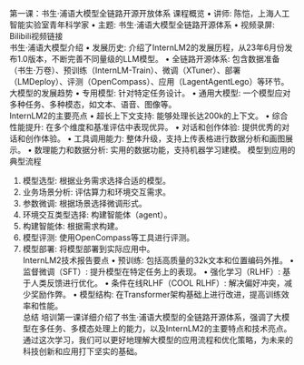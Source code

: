 第一课：书生·浦语大模型全链路开源开放体系
课程概览
•	讲师: 陈恺，上海人工智能实验室青年科学家
•	主题: 书生·浦语大模型全链路开源体系
•	视频录屏: Bilibili视频链接  
书生·浦语大模型介绍
•	发展历史: 介绍了InternLM2的发展历程，从23年6月份发布1.0版本，不断完善不同量级的LLM模型。
•	全链路开源体系: 包含数据准备（书生·万卷）、预训练（InternLM-Train）、微调（XTuner）、部署（LMDeploy）、评测（OpenCompass）、应用（LagentAgentLego）等环节。    
大模型的发展趋势
•	专用模型: 针对特定任务设计。
•	通用大模型: 一个模型应对多种任务、多种模态，如文本、语音、图像等。  
InternLM2的主要亮点
•	超长上下文支持: 能够处理长达200k的上下文。
•	综合性能提升: 在多个维度和基准评估中表现优异。
•	对话和创作体验: 提供优秀的对话和创作体验。
•	工具调用能力: 整体升级，支持上传表格进行数据分析和画图展示。
•	数理能力和数据分析: 实用的数据功能，支持机器学习建模。
模型到应用的典型流程
1.	模型选型: 根据业务需求选择合适的模型。
2.	业务场景分析: 评估算力和环境交互需求。
3.	参数微调: 根据场景选择微调形式。
4.	环境交互类型选择: 构建智能体（agent）。
5.	构建智能体: 根据需求构建。
6.	模型评测: 使用OpenCompass等工具进行评测。
7.	模型部署: 将模型部署到实际应用中。  
InternLM2技术报告要点
•	预训练: 包括高质量的32k文本和位置编码外推。
•	监督微调（SFT）: 提升模型在特定任务上的表现。
•	强化学习（RLHF）: 基于人类反馈进行优化。
•	条件在线RLHF（COOL RLHF）: 解决偏好冲突，减少奖励作弊。
•	模型结构: 在Transformer架构基础上进行改进，提高训练效率和性能。  
总结
培训第一课详细介绍了书生·浦语大模型的全链路开源体系，强调了大模型在多任务、多模态处理上的能力，以及InternLM2的主要特点和技术亮点。通过这次学习，我们可以更好地理解大模型的应用流程和优化策略，为未来的科技创新和应用打下坚实的基础。

